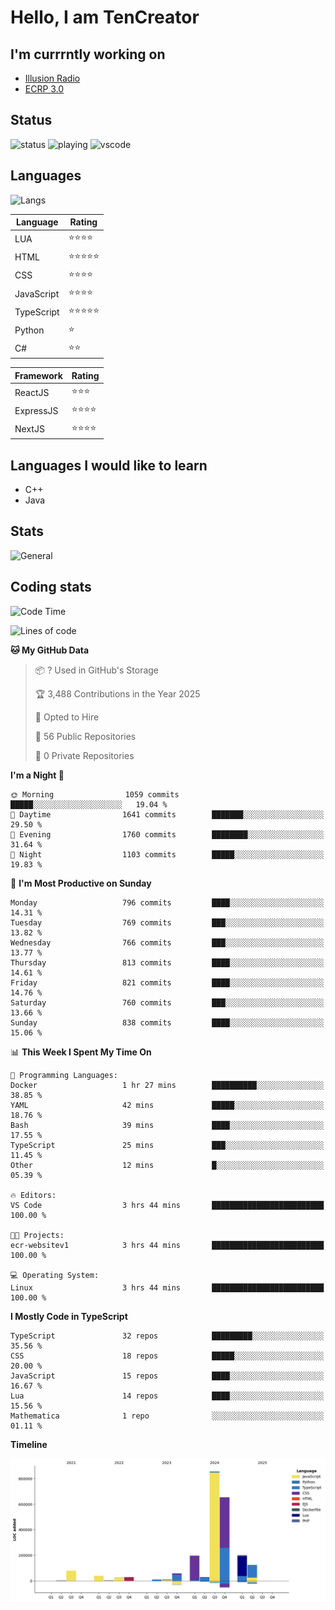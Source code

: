 # Hello, I am TenCreator

## I'm currrntly working on
- [Illusion Radio](https://illusionradio.co.uk/)
- [ECRP 3.0](http://github.com/Emerald-Coast-Roleplay/)

## Status
![status](https://api.statusbadges.me/badge/status/518334475038359555?simple=true&style=for-the-badge)
![playing](https://api.statusbadges.me/badge/playing/518334475038359555?style=for-the-badge)
![vscode](https://api.statusbadges.me/badge/vscode/518334475038359555?style=for-the-badge)

## Languages
![Langs](https://github-readme-stats.vercel.app/api/top-langs/?username=tencreator&layout=compact&theme=radical)


|Language|Rating|
|--------|------|
|LUA|⭐️⭐️⭐️⭐️|
|HTML|⭐️⭐️⭐️⭐️⭐️|
|CSS|⭐️⭐️⭐️⭐️|
|JavaScript|⭐️⭐️⭐️⭐️|
|TypeScript|⭐️⭐️⭐️⭐️⭐️|
|Python|⭐️|
|C#|⭐️⭐️ |

|Framework|Rating|
|--------|------|
|ReactJS|⭐️⭐️⭐|
|ExpressJS|⭐️⭐️⭐️⭐️|
|NextJS|⭐️⭐️⭐⭐️|

## Languages I would like to learn
- C++
- Java

## Stats
![General](https://github-readme-stats.vercel.app/api?username=tencreator&show_icons=true&theme=radical)

## Coding stats

<!--START_SECTION:waka-->
![Code Time](http://img.shields.io/badge/Code%20Time-617%20hrs%2042%20mins-blue)

![Lines of code](https://img.shields.io/badge/From%20Hello%20World%20I%27ve%20Written-2.3%20million%20lines%20of%20code-blue)

**🐱 My GitHub Data** 

> 📦 ? Used in GitHub's Storage 
 > 
> 🏆 3,488 Contributions in the Year 2025
 > 
> 💼 Opted to Hire
 > 
> 📜 56 Public Repositories 
 > 
> 🔑 0 Private Repositories 
 > 
**I'm a Night 🦉** 

```text
🌞 Morning                1059 commits        █████░░░░░░░░░░░░░░░░░░░░   19.04 % 
🌆 Daytime                1641 commits        ███████░░░░░░░░░░░░░░░░░░   29.50 % 
🌃 Evening                1760 commits        ████████░░░░░░░░░░░░░░░░░   31.64 % 
🌙 Night                  1103 commits        █████░░░░░░░░░░░░░░░░░░░░   19.83 % 
```
📅 **I'm Most Productive on Sunday** 

```text
Monday                   796 commits         ████░░░░░░░░░░░░░░░░░░░░░   14.31 % 
Tuesday                  769 commits         ███░░░░░░░░░░░░░░░░░░░░░░   13.82 % 
Wednesday                766 commits         ███░░░░░░░░░░░░░░░░░░░░░░   13.77 % 
Thursday                 813 commits         ████░░░░░░░░░░░░░░░░░░░░░   14.61 % 
Friday                   821 commits         ████░░░░░░░░░░░░░░░░░░░░░   14.76 % 
Saturday                 760 commits         ███░░░░░░░░░░░░░░░░░░░░░░   13.66 % 
Sunday                   838 commits         ████░░░░░░░░░░░░░░░░░░░░░   15.06 % 
```


📊 **This Week I Spent My Time On** 

```text
💬 Programming Languages: 
Docker                   1 hr 27 mins        ██████████░░░░░░░░░░░░░░░   38.85 % 
YAML                     42 mins             █████░░░░░░░░░░░░░░░░░░░░   18.76 % 
Bash                     39 mins             ████░░░░░░░░░░░░░░░░░░░░░   17.55 % 
TypeScript               25 mins             ███░░░░░░░░░░░░░░░░░░░░░░   11.45 % 
Other                    12 mins             █░░░░░░░░░░░░░░░░░░░░░░░░   05.39 % 

🔥 Editors: 
VS Code                  3 hrs 44 mins       █████████████████████████   100.00 % 

🐱‍💻 Projects: 
ecr-websitev1            3 hrs 44 mins       █████████████████████████   100.00 % 

💻 Operating System: 
Linux                    3 hrs 44 mins       █████████████████████████   100.00 % 
```

**I Mostly Code in TypeScript** 

```text
TypeScript               32 repos            █████████░░░░░░░░░░░░░░░░   35.56 % 
CSS                      18 repos            █████░░░░░░░░░░░░░░░░░░░░   20.00 % 
JavaScript               15 repos            ████░░░░░░░░░░░░░░░░░░░░░   16.67 % 
Lua                      14 repos            ████░░░░░░░░░░░░░░░░░░░░░   15.56 % 
Mathematica              1 repo              ░░░░░░░░░░░░░░░░░░░░░░░░░   01.11 % 
```



**Timeline**

![Lines of Code chart](https://raw.githubusercontent.com/tencreator/tencreator/main/assets/bar_graph.png)


<!--END_SECTION:waka-->
